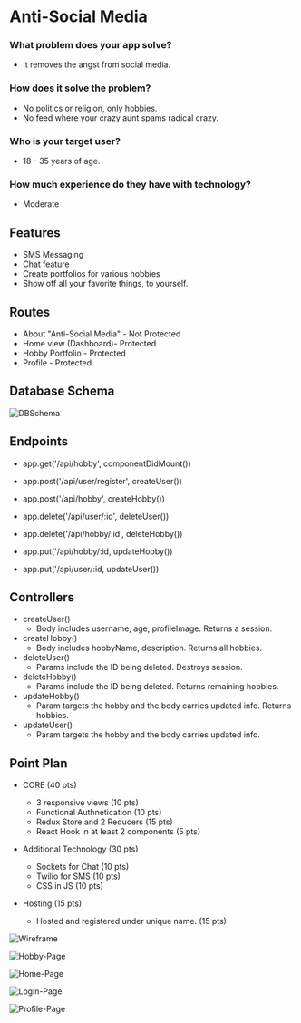 # Anti-Social Media
### What problem does your app solve?
  - It removes the angst from social media. 

### How does it solve the problem?
  - No politics or religion, only hobbies.  
  - No feed where your crazy aunt spams radical crazy.

### Who is your target user?
  - 18 - 35 years of age.

### How much experience do they have with technology?
  - Moderate

## Features
  - SMS Messaging
  - Chat feature
  - Create portfolios for various hobbies
  - Show off all your favorite things, to yourself.

## Routes
  - About "Anti-Social Media" - Not Protected
  - Home view (Dashboard)- Protected
  - Hobby Portfolio - Protected
  - Profile - Protected

## Database Schema
![DBSchema](https://github.com/jgibbons7/personal-project/blob/master/public/screenshots/DB-diagram.png)

## Endpoints
  - app.get('/api/hobby', componentDidMount())

  - app.post('/api/user/register', createUser())
    
  - app.post('/api/hobby', createHobby())
    
  - app.delete('/api/user/:id', deleteUser())
    
  - app.delete('/api/hobby/:id', deleteHobby())
    
  - app.put('/api/hobby/:id, updateHobby())
    
  - app.put('/api/user/:id, updateUser())
    

## Controllers
  - createUser() 
    - Body includes username, age, profileImage. Returns a session.
  - createHobby()
    - Body includes hobbyName, description. Returns all hobbies.
  - deleteUser()
    - Params include the ID being deleted. Destroys session.
  - deleteHobby()
    - Params include the ID being deleted. Returns remaining hobbies.
  - updateHobby()
    - Param targets the hobby and the body carries updated info. Returns hobbies.
  - updateUser()
    - Param targets the hobby and the body carries updated info.

## Point Plan
  - CORE (40 pts)
    - 3 responsive views (10 pts)
    - Functional Authnetication (10 pts)
    - Redux Store and 2 Reducers (15 pts)
    - React Hook in at least 2 components (5 pts)

  - Additional Technology (30 pts)
    - Sockets for Chat (10 pts)
    - Twilio for SMS (10 pts)
    - CSS in JS (10 pts)
  
  - Hosting (15 pts)
    - Hosted and registered under unique name. (15 pts)

![Wireframe](https://github.com/jgibbons7/personal-project/blob/master/public/screenshots/App-map.png)

![Hobby-Page](https://github.com/jgibbons7/personal-project/blob/master/public/screenshots/Hobby-Page.png)

![Home-Page](https://github.com/jgibbons7/personal-project/blob/master/public/screenshots/Home-Page.png)

![Login-Page](https://github.com/jgibbons7/personal-project/blob/master/public/screenshots/Login-Page.png)

![Profile-Page](https://github.com/jgibbons7/personal-project/blob/master/public/screenshots/Profile-Page.png)
